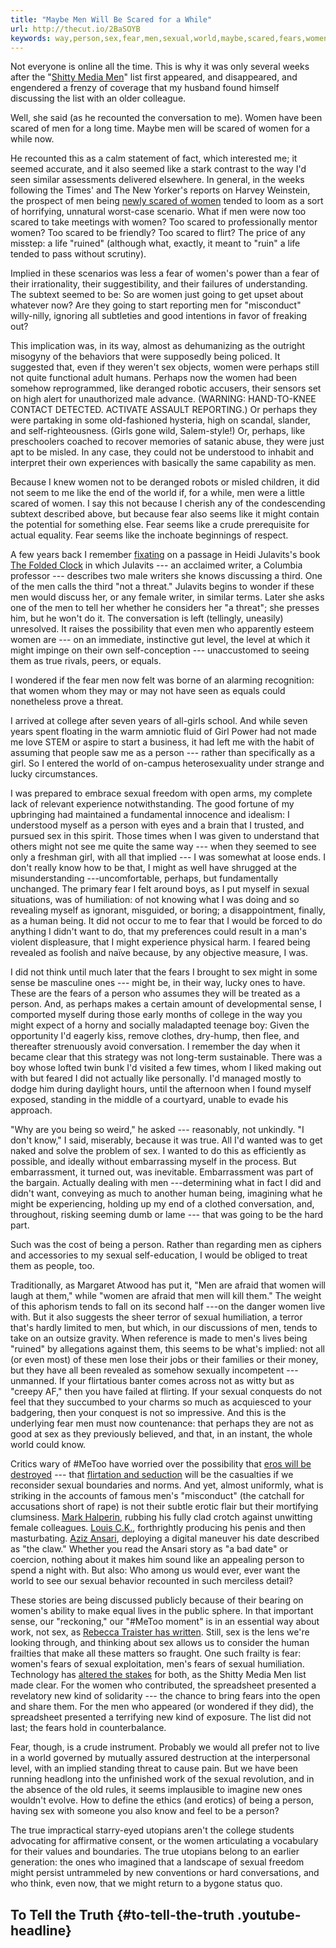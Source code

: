 ```yaml
---
title: "Maybe Men Will Be Scared for a While"
url: http://thecut.io/2BaSOYB
keywords: way,person,sex,fear,men,sexual,world,maybe,scared,fears,women
---
```

Not everyone is online all the time. This is why it was only several weeks after the "[Shitty Media Men](https://www.thecut.com/2018/01/moira-donegan-i-started-the-media-men-list.html)" list first appeared, and disappeared, and engendered a frenzy of coverage that my husband found himself discussing the list with an older colleague.

Well, she said (as he recounted the conversation to me). Women have been scared of men for a long time. Maybe men will be scared of women for a while now.

He recounted this as a calm statement of fact, which interested me; it seemed accurate, and it also seemed like a stark contrast to the way I'd seen similar assessments delivered elsewhere. In general, in the weeks following the Times' and The New Yorker's reports on Harvey Weinstein, the prospect of men being [newly scared of women](https://theoutline.com/post/2421/when-men-fear-women?zd=1) tended to loom as a sort of horrifying, unnatural worst-case scenario. What if men were now too scared to take meetings with women? Too scared to professionally mentor women? Too scared to be friendly? Too scared to flirt? The price of any misstep: a life "ruined" (although what, exactly, it meant to "ruin" a life tended to pass without scrutiny).

Implied in these scenarios was less a fear of women's power than a fear of their irrationality, their suggestibility, and their failures of understanding. The subtext seemed to be: So are women just going to get upset about whatever now? Are they going to start reporting men for "misconduct" willy-nilly, ignoring all subtleties and good intentions in favor of freaking out?

This implication was, in its way, almost as dehumanizing as the outright misogyny of the behaviors that were supposedly being policed. It suggested that, even if they weren't sex objects, women were perhaps still not quite functional adult humans. Perhaps now the women had been somehow reprogrammed, like deranged robotic accusers, their sensors set on high alert for unauthorized male advance. (WARNING: HAND-TO-KNEE CONTACT DETECTED. ACTIVATE ASSAULT REPORTING.) Or perhaps they were partaking in some old-fashioned hysteria, high on scandal, slander, and self-righteousness. (Girls gone wild, Salem-style!) Or, perhaps, like preschoolers coached to recover memories of satanic abuse, they were just apt to be misled. In any case, they could not be understood to inhabit and interpret their own experiences with basically the same capability as men.

Because I knew women not to be deranged robots or misled children, it did not seem to me like the end of the world if, for a while, men were a little scared of women. I say this not because I cherish any of the condescending subtext described above, but because fear also seems like it might contain the potential for something else. Fear seems like a crude prerequisite for actual equality. Fear seems like the inchoate beginnings of respect.

A few years back I remember [fixating](https://www.thecut.com/2015/08/david-foster-wallace-beloved-author-of-bros.html) on a passage in Heidi Julavits's book [The Folded Clock](https://www.amazon.com/Folded-Clock-Diary-Heidi-Julavits/dp/0804171440?ascsubtag=%5B%5Dc2%5Bp%5Dcjcjixy8e01l3nky6p2yt07kn%5Bi%5DkGmUFo%5Bt%5Dw&tag=thecutonsite-20) in which Julavits --- an acclaimed writer, a Columbia professor --- describes two male writers she knows discussing a third. One of the men calls the third "not a threat." Julavits begins to wonder if these men would discuss her, or any female writer, in similar terms. Later she asks one of the men to tell her whether he considers her "a threat"; she presses him, but he won't do it. The conversation is left (tellingly, uneasily) unresolved. It raises the possibility that even men who apparently esteem women are --- on an immediate, instinctive gut level, the level at which it might impinge on their own self-conception --- unaccustomed to seeing them as true rivals, peers, or equals.

I wondered if the fear men now felt was borne of an alarming recognition: that women whom they may or may not have seen as equals could nonetheless prove a threat.

I arrived at college after seven years of all-girls school. And while seven years spent floating in the warm amniotic fluid of Girl Power had not made me love STEM or aspire to start a business, it had left me with the habit of assuming that people saw me as a person --- rather than specifically as a girl. So I entered the world of on-campus heterosexuality under strange and lucky circumstances.

I was prepared to embrace sexual freedom with open arms, my complete lack of relevant experience notwithstanding. The good fortune of my upbringing had maintained a fundamental innocence and idealism: I understood myself as a person with eyes and a brain that I trusted, and pursued sex in this spirit. Those times when I was given to understand that others might not see me quite the same way --- when they seemed to see only a freshman girl, with all that implied --- I was somewhat at loose ends. I don't really know how to be that, I might as well have shrugged at the misunderstanding ---uncomfortable, perhaps, but fundamentally unchanged. The primary fear I felt around boys, as I put myself in sexual situations, was of humiliation: of not knowing what I was doing and so revealing myself as ignorant, misguided, or boring; a disappointment, finally, as a human being. It did not occur to me to fear that I would be forced to do anything I didn't want to do, that my preferences could result in a man's violent displeasure, that I might experience physical harm. I feared being revealed as foolish and naïve because, by any objective measure, I was.

I did not think until much later that the fears I brought to sex might in some sense be masculine ones --- might be, in their way, lucky ones to have. These are the fears of a person who assumes they will be treated as a person. And, as perhaps makes a certain amount of developmental sense, I comported myself during those early months of college in the way you might expect of a horny and socially maladapted teenage boy: Given the opportunity I'd eagerly kiss, remove clothes, dry-hump, then flee, and thereafter strenuously avoid conversation. I remember the day when it became clear that this strategy was not long-term sustainable. There was a boy whose lofted twin bunk I'd visited a few times, whom I liked making out with but feared I did not actually like personally. I'd managed mostly to dodge him during daylight hours, until the afternoon when I found myself exposed, standing in the middle of a courtyard, unable to evade his approach.

"Why are you being so weird," he asked --- reasonably, not unkindly. "I don't know," I said, miserably, because it was true. All I'd wanted was to get naked and solve the problem of sex. I wanted to do this as efficiently as possible, and ideally without embarrassing myself in the process. But embarrassment, it turned out, was inevitable. Embarrassment was part of the bargain. Actually dealing with men ---determining what in fact I did and didn't want, conveying as much to another human being, imagining what he might be experiencing, holding up my end of a clothed conversation, and, throughout, risking seeming dumb or lame --- that was going to be the hard part.

Such was the cost of being a person. Rather than regarding men as ciphers and accessories to my sexual self-education, I would be obliged to treat them as people, too.

Traditionally, as Margaret Atwood has put it, "Men are afraid that women will laugh at them," while "women are afraid that men will kill them." The weight of this aphorism tends to fall on its second half ---on the danger women live with. But it also suggests the sheer terror of sexual humiliation, a terror that's hardly limited to men, but which, in our discussions of men, tends to take on an outsize gravity. When reference is made to men's lives being "ruined" by allegations against them, this seems to be what's implied: not all (or even most) of these men lose their jobs or their families or their money, but they have all been revealed as somehow sexually incompetent --- unmanned. If your flirtatious banter comes across not as witty but as "creepy AF," then you have failed at flirting. If your sexual conquests do not feel that they succumbed to your charms so much as acquiesced to your badgering, then your conquest is not so impressive. And this is the underlying fear men must now countenance: that perhaps they are not as good at sex as they previously believed, and that, in an instant, the whole world could know.

Critics wary of \#MeToo have worried over the possibility that [eros will be destroyed](https://www.thecut.com/2018/01/daphne-merkin-new-york-times-metoo.html) --- that [flirtation and seduction](https://www.thecut.com/2018/01/catherine-deneuve-denounces-metoo-movement.html) will be the casualties if we reconsider sexual boundaries and norms. And yet, almost uniformly, what is striking in the accounts of famous men's "misconduct" (the catchall for accusations short of rape) is not their subtle erotic flair but their mortifying clumsiness. [Mark Halperin](https://www.thecut.com/2017/10/five-women-accuse-mark-halperin-of-sexual-harassment.html), rubbing his fully clad crotch against unwitting female colleagues. [Louis C.K.](https://www.thecut.com/2017/11/louis-ck-masturbation-sexual-misconduct-allegations.html), forthrightly producing his penis and then masturbating. [Aziz Ansari](https://www.thecut.com/2018/01/aziz-ansari-cat-person-and-the-metoo-backlash.html), deploying a digital maneuver his date described as "the claw." Whether you read the Ansari story as "a bad date" or coercion, nothing about it makes him sound like an appealing person to spend a night with. But also: Who among us would ever, ever want the world to see our sexual behavior recounted in such merciless detail?

These stories are being discussed publicly because of their bearing on women's ability to make equal lives in the public sphere. In that important sense, our "reckoning," our "\#MeToo moment" is in an essential way about work, not sex, as [Rebecca Traister has written](https://www.thecut.com/2017/12/rebecca-traister-this-moment-isnt-just-about-sex.html). Still, sex is the lens we're looking through, and thinking about sex allows us to consider the human frailties that make all these matters so fraught. One such frailty is fear: women's fears of sexual exploitation, men's fears of sexual humiliation. Technology has [altered the stakes](http://nymag.com/selectall/2017/10/shitty-men-in-media-list-published-on-reddit-and-twitter.html) for both, as the Shitty Media Men list made clear. For the women who contributed, the spreadsheet presented a revelatory new kind of solidarity --- the chance to bring fears into the open and share them. For the men who appeared (or wondered if they did), the spreadsheet presented a terrifying new kind of exposure. The list did not last; the fears hold in counterbalance.

Fear, though, is a crude instrument. Probably we would all prefer not to live in a world governed by mutually assured destruction at the interpersonal level, with an implied standing threat to cause pain. But we have been running headlong into the unfinished work of the sexual revolution, and in the absence of the old rules, it seems implausible to imagine new ones wouldn't evolve. How to define the ethics (and erotics) of being a person, having sex with someone you also know and feel to be a person?

The true impractical starry-eyed utopians aren't the college students advocating for affirmative consent, or the women articulating a vocabulary for their values and boundaries. The true utopians belong to an earlier generation: the ones who imagined that a landscape of sexual freedom might persist untrammeled by new conventions or hard conversations, and who think, even now, that we might return to a bygone status quo.

To Tell the Truth {#to-tell-the-truth .youtube-headline}
-----------------
